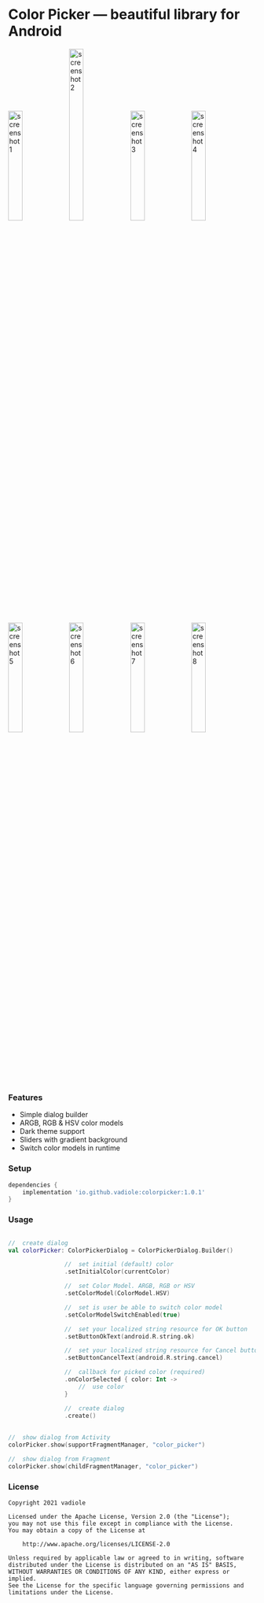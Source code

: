 <link rel="shortcut icon" type="image/png" href="https://raw.githubusercontent.com/vadiole/colorpicker/master/assets/favicon.png">

# Color Picker — beautiful library for Android

<img src="https://raw.githubusercontent.com/vadiole/colorpicker/master/assets/1_l.png" alt="screenshot 1" width="23.9%" height="23.9%"> <img src="https://raw.githubusercontent.com/vadiole/colorpicker/master/assets/1_d.png" alt="screenshot 2" width="23.9%" height="29.9%"> <img src="https://raw.githubusercontent.com/vadiole/colorpicker/master/assets/2_l.png" alt="screenshot 3" width="23.9%" height="23.9%"> <img src="https://raw.githubusercontent.com/vadiole/colorpicker/master/assets/2_d.png" alt="screenshot 4" width="23.9%" height="23.9%"> <img src="https://raw.githubusercontent.com/vadiole/colorpicker/master/assets/3_l.png" alt="screenshot 5" width="23.9%" height="23.9%"> <img src="https://raw.githubusercontent.com/vadiole/colorpicker/master/assets/3_d.png" alt="screenshot 6" width="23.9%" height="23.9%"> <img src="https://raw.githubusercontent.com/vadiole/colorpicker/master/assets/4_l.png" alt="screenshot 7" width="23.9%" height="23.9%"> <img src="https://raw.githubusercontent.com/vadiole/colorpicker/master/assets/4_d.png" alt="screenshot 8" width="23.9%" height="23.9%">

### Features
  - Simple dialog builder 
  - ARGB, RGB & HSV color models
  - Dark theme support
  - Sliders with gradient background
  - Switch color models in runtime


### Setup
```gradle
dependencies {
    implementation 'io.github.vadiole:colorpicker:1.0.1'
}
```

### Usage
```kotlin

//  create dialog
val colorPicker: ColorPickerDialog = ColorPickerDialog.Builder()

                //  set initial (default) color
                .setInitialColor(currentColor)

                //  set Color Model. ARGB, RGB or HSV
                .setColorModel(ColorModel.HSV)

                //  set is user be able to switch color model
                .setColorModelSwitchEnabled(true)

                //  set your localized string resource for OK button
                .setButtonOkText(android.R.string.ok)

                //  set your localized string resource for Cancel button
                .setButtonCancelText(android.R.string.cancel)

                //  callback for picked color (required)
                .onColorSelected { color: Int ->
                    //  use color
                }

                //  create dialog
                .create()
                
                
//  show dialog from Activity
colorPicker.show(supportFragmentManager, "color_picker") 

//  show dialog from Fragment
colorPicker.show(childFragmentManager, "color_picker")      
```

### License
```
Copyright 2021 vadiole

Licensed under the Apache License, Version 2.0 (the "License");
you may not use this file except in compliance with the License.
You may obtain a copy of the License at

    http://www.apache.org/licenses/LICENSE-2.0

Unless required by applicable law or agreed to in writing, software
distributed under the License is distributed on an "AS IS" BASIS,
WITHOUT WARRANTIES OR CONDITIONS OF ANY KIND, either express or implied.
See the License for the specific language governing permissions and
limitations under the License.
```
